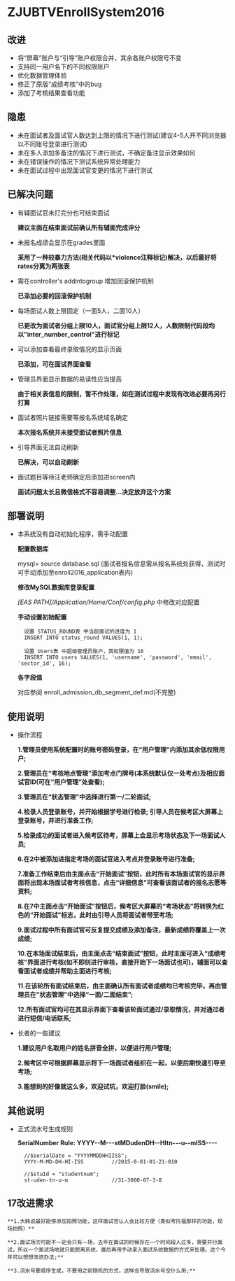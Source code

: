 # ZJUBTVEnrollSystem2016

## 改进
- 将“屏幕”账户与“引导”账户权限合并，其余各账户权限号不变 
- 支持同一用户名下的不同权限账户 
- 优化数据管理体验 
- 修正了原版“成绩考核”中的bug 
- 添加了考核结果查看功能 

## 隐患
- 未在面试者及面试官人数达到上限的情况下进行测试(建议4-5人开不同浏览器以不同账号登录进行测试)
- 未在多人添加多备注的情况下进行测试，不确定备注显示效果如何
- 未在错误操作的情况下测试系统异常处理能力
- 未在面试过程中出现面试官变更的情况下进行测试

## 已解决问题
- 有辅面试官未打完分也可结束面试

	**建议主面在结束面试前确认所有辅面完成评分**

- 未报名成绩会显示在grades里面 

	**采用了一种较暴力方法(相关代码以*violence注释标记)解决，以后最好将rates分离为两张表**

- 需在controller's addintogroup 增加回滚保护机制

	**已添加必要的回滚保护机制**

- 每场面试人数上限固定（一面5人，二面10人）

	**已更改为面试者分组上限10人，面试官分组上限12人，人数限制代码段均以"inter_number_control"进行标记**

- 可以添加查看最终录取情况的显示页面

	**已添加，可在面试界面查看**

- 管理员界面显示数据的易读性应当提高

	**由于相关表信息的限制，暂不作处理，如在测试过程中发现有改进必要再另行打算**

- 面试者照片链接需要等报名系统域名确定

	**本次报名系统并未接受面试者照片信息**

- 引导界面无法自动刷新

	**已解决，可以自动刷新**

- 面试题目等待汪老师确定后添加进screen内

	**面试问题太长且微信格式不容易调整...决定放弃这个方案**

## 部署说明
- 本系统没有自动初始化程序，需手动配置

	**配置数据库**

	mysql> source database.sql
	(面试者报名信息需从报名系统处获得，测试时可手动添加至enroll2016_application表内)

	**修改MySQL数据库登录配置**

	*[EAS PATH]/Application/Home/Conf/config.php* 中修改对应配置

	**手动设置初始配置**

        设置 STATUS_ROUND表 中当前面试的进度为 1
        INSERT INTO status_round VALUES(1, 1);

        设置 Users表 中超级管理员账户，其权限值为 16
        INSERT INTO users VALUES(1, 'username', 'password', 'email', 'sector_id', 16);

	**各字段值**

	对应参阅 enroll_admission_db_segment_def.md(不完整)

## 使用说明
- 操作流程

	**1.管理员使用系统配置时的账号密码登录，在“用户管理”内添加其余低权限用户;**

	**2.管理员在“考核地点管理”添加考点门牌号(本系统默认仅一处考点)及相应面试官ID(可在“用户管理”处查看);**

	**3.管理员在“状态管理”中选择进行第一/二轮面试;**

	**4.检录人员登录账号，并开始根据学号进行检录;
		引导人员在候考区大屏幕上登录账号，并进行准备工作;**

	**5.检录成功的面试者进入候考区待考，屏幕上会显示考场状态及下一场面试人员;**

	**6.在2中被添加进指定考场的面试官进入考点并登录账号进行准备;**

	**7.准备工作结束后由主面点击“开始面试”按钮，此时所有本场面试官的显示界面将出现本场面试者考核信息，点击“详细信息”可查看该面试者的报名志愿等资料;**

	**8.在7中主面点击“开始面试”按钮后，候考区大屏幕的“考场状态”将转换为红色的“开始面试”标志，此时由引导人员将面试者带至考场;**

	**9.面试过程中所有面试官可反复提交成绩及添加备注，最新成绩将覆盖上一次成绩;**

	**10.在本场面试结束后，由主面点击“结束面试”按钮，此时主面可进入“成绩考核”界面进行考核(如不即刻进行审核，直接开始下一场面试也可)，辅面可以查看面试者成绩并帮助主面进行考核;**

	**11.在该轮所有面试结束后，由主面确认所有面试者成绩均已考核完毕，再由管理员在“状态管理”中选择“一面/二面结束”;**

	**12.所有面试官均可在其显示界面下查看该轮面试通过/录取情况，并对通过者进行短信/电话联系;**
	
- 长者的一些建议

	**1.建议用户名取用户的姓名拼音全拼，以便进行用户管理;**

	**2.候考区中可根据屏幕显示将下一场面试者组织在一起，以便后期快速引导至考场;**

	**3.能想到的好像就这么多，欢迎试坑，欢迎打脸(smile);**

## 其他说明
- 正式流水号生成规则

	**SerialNumber Rule: YYYY--M---stMDudenDH--HItn---u--mISS----**

		//$serialDate = "YYYYMMDDHHIISS";
		YYYY-M-MD-DH-HI-ISS			//2015-0-81-01-21-010

		//$stuId = "studentnum";
		st-uden-tn-u-m				//31-3000-07-3-8

## 17改进需求

	**1.大韩说最好能够添加拍照功能，这样面试官认人会比较方便（类似考托福那样的功能，现场拍照）**

	**2.面试场次可能不一定会只有一场，去年在面试的时候存在一个时间段人过多，需要并行面试，所以一个面试场地就只能脱离系统，最后再用手动录入面试系统数据的方式来处理。这个今年可以想想改进办法;**

	**3.流水号要顺序生成，不要用之前随机的方式，这样会导致流水号没什么用;**

